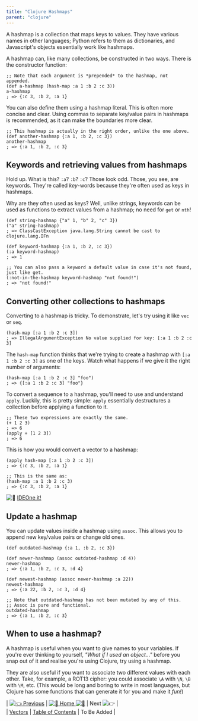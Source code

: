 ```yaml
---
title: "Clojure Hashmaps"
parent: "clojure"
---
```


A hashmap is a collection that maps keys to values. They have various names in other languages; Python refers to them as dictionaries, and Javascript's objects essentially work like hashmaps.

A hashmap can, like many collections, be constructed in two ways. There is the constructor function:

    ;; Note that each argument is *prepended* to the hashmap, not appended.
    (def a-hashmap (hash-map :a 1 :b 2 :c 3))
    a-hashmap
    ; => {:c 3, :b 2, :a 1}

You can also define them using a hashmap literal. This is often more concise and clear. Using commas to separate key/value pairs in hashmaps is recommended, as it can make the boundaries more clear.

    ;; This hashmap is actually in the right order, unlike the one above.
    (def another-hashmap {:a 1, :b 2, :c 3})
    another-hashmap
    ; => {:a 1, :b 2, :c 3}

## Keywords and retrieving values from hashmaps

Hold up. What is this? `:a`? `:b`? `:c`? Those look odd. Those, you see, are keywords. They're called _key_-words because they're often used as keys in hashmaps.

Why are they often used as keys? Well, unlike strings, keywords can be used as functions to extract values from a hashmap; no need for `get` or `nth`!

    (def string-hashmap {"a" 1, "b" 2, "c" 3})
    ("a" string-hashmap)
    ; => ClassCastException java.lang.String cannot be cast to clojure.lang.IFn

    (def keyword-hashmap {:a 1, :b 2, :c 3})
    (:a keyword-hashmap)
    ; => 1

    ;; You can also pass a keyword a default value in case it's not found, just like get.
    (:not-in-the-hashmap keyword-hashmap "not found!")
    ; => "not found!"

## Converting other collections to hashmaps

Converting to a hashmap is tricky. To demonstrate, let's try using it like `vec` or `seq`.

    (hash-map [:a 1 :b 2 :c 3])
    ; => IllegalArgumentException No value supplied for key: [:a 1 :b 2 :c 3]

The `hash-map` function thinks that we're trying to create a hashmap with `[:a 1 :b 2 :c 3]` as one of the keys. Watch what happens if we give it the right number of arguments:

    (hash-map [:a 1 :b 2 :c 3] "foo")
    ; => {[:a 1 :b 2 :c 3] "foo"}

To convert a sequence to a hashmap, you'll need to use and understand `apply`. Luckily, this is pretty simple: `apply` essentially destructures a collection before applying a function to it.

    ;; These two expressions are exactly the same.
    (+ 1 2 3)
    ; => 6
    (apply + [1 2 3])
    ; => 6

This is how you would convert a vector to a hashmap:

    (apply hash-map [:a 1 :b 2 :c 3])
    ; => {:c 3, :b 2, :a 1}

    ;; This is the same as:
    (hash-map :a 1 :b 2 :c 3)
    ; => {:c 3, :b 2, :a 1}

![:rocket:](//forum.freecodecamp.com/images/emoji/emoji_one/rocket.png?v=2 ":rocket:") [IDEOne it!](https://ideone.com/k9cOjo)

## Update a hashmap

You can update values inside a hashmap using `assoc`. This allows you to append new key/value pairs or change old ones.

    (def outdated-hashmap {:a 1, :b 2, :c 3})

    (def newer-hashmap (assoc outdated-hashmap :d 4))
    newer-hashmap
    ; => {:a 1, :b 2, :c 3, :d 4}

    (def newest-hashmap (assoc newer-hashmap :a 22))
    newest-hashmap
    ; => {:a 22, :b 2, :c 3, :d 4}

    ;; Note that outdated-hashmap has not been mutated by any of this.
    ;; Assoc is pure and functional.
    outdated-hashmap
    ; => {:a 1, :b 2, :c 3}

## When to use a hashmap?

A hashmap is useful when you want to give names to your variables. If you're ever thinking to yourself, _"What if I used an object..."_ before you snap out of it and realise you're using Clojure, try using a hashmap.

They are also useful if you want to associate two different values with each other. Take, for example, a ROT13 cipher: you could associate `\A` with `\N`, `\B` with `\M`, etc. (This would be long and boring to write in most languages, but Clojure has some functions that can generate it for you and make it _fun!_)

| [![:point_left:](//forum.freecodecamp.com/images/emoji/emoji_one/point_left.png?v=2 ":point_left:") Previous](//forum.freecodecamp.com/t/clojure-vectors/18421) | [![:book:](//forum.freecodecamp.com/images/emoji/emoji_one/book.png?v=2 ":book:") Home ![:book:](//forum.freecodecamp.com/images/emoji/emoji_one/book.png?v=2 ":book:")](//forum.freecodecamp.com/t/clojure-resources/18422) | Next ![:point_right:](//forum.freecodecamp.com/images/emoji/emoji_one/point_right.png?v=2 ":point_right:") |  
| [Vectors](//forum.freecodecamp.com/t/clojure-vectors/18421) | [Table of Contents](//forum.freecodecamp.com/t/clojure-resources/18422) | To Be Added |
